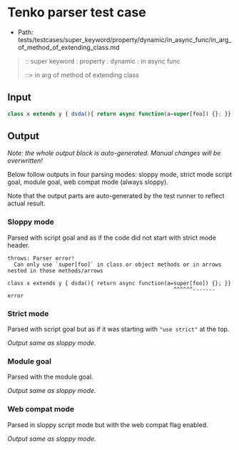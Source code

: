 # Tenko parser test case

- Path: tests/testcases/super_keyword/property/dynamic/in_async_func/in_arg_of_method_of_extending_class.md

> :: super keyword : property : dynamic : in async func
>
> ::> in arg of method of extending class

## Input

`````js
class x extends y { dsda(){ return async function(a=super[foo]) {}; }}
`````

## Output

_Note: the whole output block is auto-generated. Manual changes will be overwritten!_

Below follow outputs in four parsing modes: sloppy mode, strict mode script goal, module goal, web compat mode (always sloppy).

Note that the output parts are auto-generated by the test runner to reflect actual result.

### Sloppy mode

Parsed with script goal and as if the code did not start with strict mode header.

`````
throws: Parser error!
  Can only use `super[foo]` in class or object methods or in arrows nested in those methods/arrows

class x extends y { dsda(){ return async function(a=super[foo]) {}; }}
                                                    ^^^^^^------- error
`````

### Strict mode

Parsed with script goal but as if it was starting with `"use strict"` at the top.

_Output same as sloppy mode._

### Module goal

Parsed with the module goal.

_Output same as sloppy mode._

### Web compat mode

Parsed in sloppy script mode but with the web compat flag enabled.

_Output same as sloppy mode._
